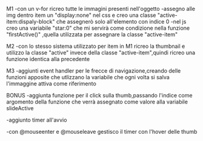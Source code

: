 M1
-con un v-for ricreo tutte le immagini presenti nell'oggetto
-assegno alle img dentro item un "display:none" nel css e creo una classe "active-item:dispaly-block" che assegnerò solo all'elemento con indice 0
-nel js creo una variabile "star:0" che mi servirà come condizione nella funzione "firstActive()" ,quella utilizzata per assegnare la classe "active-item"

M2
-con lo stesso sistema utilizzato per item in M1 ricreo la thumbnail e utilizzo la classe "active" invece della classe "active-item",quindi ricreo una funzione identica alla precedente

M3
-aggiunti event handler per le frecce di navigazione,creando delle funzioni apposite che utlizzano la variabile che ogni volta si salva l'immaggine attiva come riferimento

BONUS
-aggiunta funzione per il click sulla thumb,passando l'indice come argomento della funzione che verrà assegnato come valore alla variabile slideActive

-aggiunto timer all'avvio 

-con @mouseenter e @mouseleave gestisco il timer con l'hover delle thumb